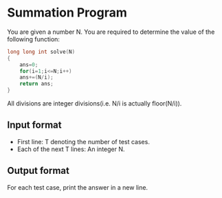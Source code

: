 # Summation Program

You are given a number N. You are required to determine the value of the following function:

```C++
long long int solve(N)
{
    ans=0;
    for(i=1;i<=N;i++)
    ans+=(N/i);
    return ans;
}
```

All divisions are integer divisions(i.e. N/i is actually floor(N/i)).

## Input format

- First line: T denoting the number of test cases.
- Each of the next T lines: An integer N.

## Output format

For each test case, print the answer in a new line.
